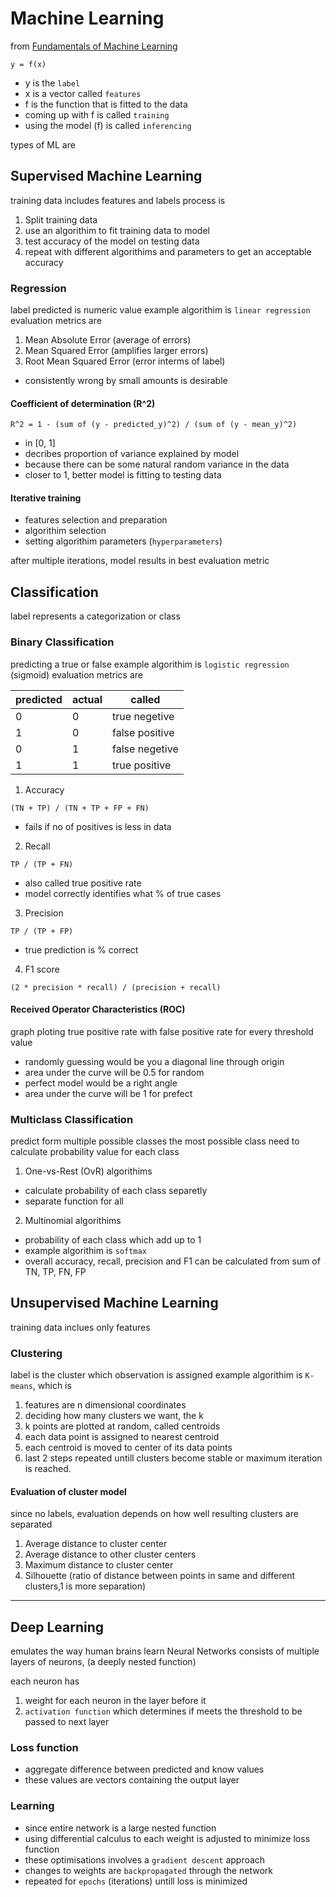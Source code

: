 # Machine Learning

from [Fundamentals of Machine Learning](https://learn.microsoft.com/en-us/training/modules/fundamentals-machine-learning/)

```
y = f(x)
```

-   y is the `label`
-   x is a vector called `features`
-   f is the function that is fitted to the data
-   coming up with f is called `training`
-   using the model (f) is called `inferencing`

types of ML are

## Supervised Machine Learning

training data includes features and labels
process is

1. Split training data
1. use an algorithim to fit training data to model
1. test accuracy of the model on testing data
1. repeat with different algorithims and parameters to get an acceptable accuracy

### Regression

label predicted is numeric value
example algorithim is `linear regression`
evaluation metrics are

1. Mean Absolute Error (average of errors)
2. Mean Squared Error (amplifies larger errors)
3. Root Mean Squared Error (error interms of label)

-   consistently wrong by small amounts is desirable

#### Coefficient of determination (R^2)

```
R^2 = 1 - (sum of (y - predicted_y)^2) / (sum of (y - mean_y)^2)
```

-   in [0, 1]
-   decribes proportion of variance explained by model
-   because there can be some natural random variance in the data
-   closer to 1, better model is fitting to testing data

#### Iterative training

-   features selection and preparation
-   algorithim selection
-   setting algorithim parameters (`hyperparameters`)

after multiple iterations, model results in best evaluation metric

## Classification

label represents a categorization or class

### Binary Classification

predicting a true or false
example algorithim is `logistic regression` (sigmoid)
evaluation metrics are

| predicted | actual | called         |
| --------- | ------ | -------------- |
| 0         | 0      | true negetive  |
| 1         | 0      | false positive |
| 0         | 1      | false negetive |
| 1         | 1      | true positive  |

1. Accuracy

```
(TN + TP) / (TN + TP + FP + FN)
```

-   fails if no of positives is less in data

2. Recall

```
TP / (TP + FN)
```

-   also called true positive rate
-   model correctly identifies what % of true cases

3. Precision

```
TP / (TP + FP)
```

-   true prediction is % correct

4. F1 score

```
(2 * precision * recall) / (precision + recall)
```

#### Received Operator Characteristics (ROC)

graph ploting true positive rate with false positive rate for every threshold value

-   randomly guessing would be you a diagonal line through origin
-   area under the curve will be 0.5 for random
-   perfect model would be a right angle
-   area under the curve will be 1 for prefect

### Multiclass Classification

predict form multiple possible classes the most possible class
need to calculate probability value for each class

1. One-vs-Rest (OvR) algorithims

-   calculate probability of each class separetly
-   separate function for all

2. Multinomial algorithims

-   probability of each class which add up to 1
-   example algorithim is `softmax`
-   overall accuracy, recall, precision and F1 can be calculated from sum of TN, TP, FN, FP

## Unsupervised Machine Learning

training data inclues only features

### Clustering

label is the cluster which observation is assigned
example algorithim is `K-means`, which is

1. features are n dimensional coordinates
1. deciding how many clusters we want, the k
1. k points are plotted at random, called centroids
1. each data point is assigned to nearest centroid
1. each centroid is moved to center of its data points
1. last 2 steps repeated untill clusters become stable or maximum iteration is reached.

#### Evaluation of cluster model

since no labels, evaluation depends on how well resulting clusters are separated

1. Average distance to cluster center
1. Average distance to other cluster centers
1. Maximum distance to cluster center
1. Silhouette (ratio of distance between points in same and different clusters,1 is more separation)

---

## Deep Learning

emulates the way human brains learn
Neural Networks consists of multiple layers of neurons, (a deeply nested function)

each neuron has

1. weight for each neuron in the layer before it
1. `activation function` which determines if meets the threshold to be passed to next layer

### Loss function

-   aggregate difference between predicted and know values
-   these values are vectors containing the output layer

### Learning

-   since entire network is a large nested function
-   using differential calculus to each weight is adjusted to minimize loss function
-   these optimisations involves a `gradient descent` approach
-   changes to weights are `backpropagated` through the network
-   repeated for `epochs` (iterations) untill loss is minimized
